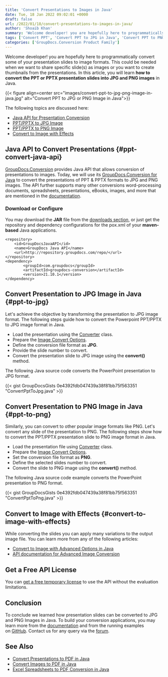```yaml
---
title: 'Convert Presentations to Images in Java'
date: Tue, 18 Jan 2022 09:02:01 +0000
draft: false
url: /2022/01/18/convert-presentations-to-images-in-java/
author: 'Shoaib Khan'
summary: 'Welcome developer! you are hopefully here to programmatically convert some of your presentation slides to image formats. This could be needed when we want to share specific slide(s) as images or you want to create thumbnails from the presentations. In this article, you will learn **how to convert the PPT or PPTX presentation slides into JPG and PNG images** in Java.'
tags: ['Convert PPT', 'Convert PPT to JPG in Java', 'Convert PPT to PNG in Java', 'Convert PPTX', 'PPT to JPG in Java', 'PPT to PNG in Java']
categories: ['GroupDocs.Conversion Product Family']
---
```


Welcome developer! you are hopefully here to programmatically convert some of your presentation slides to image formats. This could be needed when we want to share specific slide(s) as images or you want to create thumbnails from the presentations. In this article, you will learn **how to convert the PPT or PPTX presentation slides into JPG and PNG images** in Java.



{{< figure align=center src="images/convert-ppt-to-jpg-png-image-in-java.jpg" alt="Convert PPT to JPG or PNG Image in Java">}}


The following topics are discussed here:

*   [Java API for Presentation Conversion](#ppt-convert-java-api)
*   [PPT/PPTX to JPG Image](#ppt-to-jpg)
*   [PPT/PPTX to PNG Image](#ppt-to-png)
*   [Convert to Image with Effects](#convert-to-image-with-effects)

## Java API to Convert Presentations {#ppt-convert-java-api}

[GroupDocs.Conversion](https://products.groupdocs.com/conversion/) provides Java API that allows conversion of presentations to images. Today, we will use its [GroupDocs.Conversion for Java](https://products.groupdocs.com/conversion/net/) to convert the presentations of PPT & PPTX formats to JPG and PNG images. The API further supports many other conversions word-processing documents, spreadsheets, presentations, eBooks, images, and more that are mentioned in the [documentation](https://docs.groupdocs.com/conversion/java/supported-document-formats/).

### Download or Configure

You may download the **JAR** file from the [downloads section](https://downloads.groupdocs.com/conversion), or just get the repository and dependency configurations for the pox.xml of your **maven-based** Java applications.

```
<repository>
	<id>GroupDocsJavaAPI</id>
	<name>GroupDocs Java API</name>
	<url>http://repository.groupdocs.com/repo/</url>
</repository>
<dependency>
        <groupId>com.groupdocs</groupId>
        <artifactId>groupdocs-conversion</artifactId>
        <version>21.10.1</version> 
</dependency>
```

## Convert Presentation to JPG Image in Java {#ppt-to-jpg}

Let's achieve the objective by transforming the presentation to JPG image format. The following steps guide how to convert the Powerpoint PPT/PPTX to JPG image format in Java.

*   Load the presentation using the [Converter](https://apireference.groupdocs.com/conversion/java/com.groupdocs.conversion/Converter) class.
*   Prepare the [Image Convert Options](https://apireference.groupdocs.com/conversion/java/com.groupdocs.conversion.options.convert/ImageConvertOptions).
*   Define the conversion file format as **JPG**.
*   Provide the slide number to convert.
*   Convert the presentation slide to JPG image using the **convert()** method.

The following Java source code converts the PowerPoint presentation to JPG format.

{{< gist GroupDocsGists 0e4392fdb047439a38f81bb75f563351 "ConvertPptToJpg.java" >}}

## Convert Presentation to PNG Image in Java {#ppt-to-png}

Similarly, you can convert to other popular image formats like PNG. Let's convert any slide of the presentation to PNG. The following steps show how to convert the PPT/PPTX presentation slide to PNG image format in Java.

*   Load the presentation file using [Converter](https://apireference.groupdocs.com/conversion/java/com.groupdocs.conversion/Converter) class.
*   Prepare the [Image Convert Options](https://apireference.groupdocs.com/conversion/java/com.groupdocs.conversion.options.convert/ImageConvertOptions).
*   Set the conversion file format as **PNG**.
*   Define the selected slides number to convert.
*   Convert the slide to PNG image using the **convert()** method.

The following Java source code example converts the PowerPoint presentation to PNG format.

{{< gist GroupDocsGists 0e4392fdb047439a38f81bb75f563351 "ConvertPptToPng.java" >}}

## Convert to Image with Effects {#convert-to-image-with-effects}

While converting the slides you can apply many variations to the output image file. You can learn more from any of the following articles:

*   [Convert to Image with Advanced Options in Java](https://blog.groupdocs.com/2021/01/18/convert-webp-to-jpg-png-and-pdf-in-java/)
*   [API documentation for Advanced Image Conversion](https://docs.groupdocs.com/conversion/java/convert-to-image-with-advanced-options/)

## Get a Free API License

You can [get a free temporary license](https://purchase.groupdocs.com/temporary-license) to use the API without the evaluation limitations.

## Conclusion

To conclude we learned how presentation slides can be converted to JPG and PNG Images in Java. To build your conversion applications, you may learn more from the [documentation](https://docs.groupdocs.com/conversion/java/) and from the running examples on [GitHub](https://github.com/groupdocs-conversion). Contact us for any query via the [forum](https://forum.groupdocs.com/).

## See Also

*   [Convert Presentations to PDF in Java](https://blog.groupdocs.com/2021/02/15/convert-presentations-odp-pptx-ppt-to-pdf-in-java/)
*   [Convert Images to PDF in Java](https://blog.groupdocs.com/2021/04/21/convert-images-to-pdf-in-java/)
*   [Excel Spreadsheets to PDF Conversion in Java](https://blog.groupdocs.com/2021/11/21/convert-excel-spreadsheets-to-pdf-in-java/)




